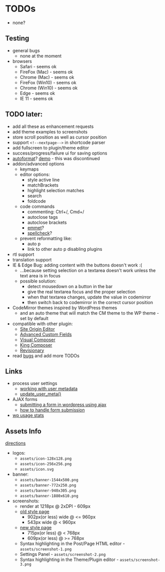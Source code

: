 # TODOs
- none?


## Testing
- general bugs
    - none at the moment
- browsers
    - Safari - seems ok
    - FireFox (Mac) - seems ok
    - Chrome (Mac) - seems ok
    - FireFox (Win10) - seems ok
    - Chrome (Win10) - seems ok
    - Edge - seems ok
    - IE 11 - seems ok
 

## TODO later:
- add all these as enhancement requests
- add theme examples to screenshots
- store scroll position as well as cursor position
- support `<!--nextpage-->` in shortcode parser
- add fullscreen to plugin/theme editor
- success/progress/failure ui for saving options
- [autoformat](http://codemirror.net/2/lib/util/formatting.js)? [demo](http://codemirror.net/2/demo/formatting.html) - this was discontinued
- addon/advanced options
	- keymaps
	- editor options:
		- style active line
		- matchBrackets
		- highlight selection matches
		- search
		- foldcode
	- code commands
		- commenting: Ctrl+/, Cmd+/
		- autoclose tags
		- autoclose brackets
		- [emmet](https://github.com/emmetio/codemirror)?
		- [spellcheck](https://github.com/NextStepWebs/codemirror-spell-checker)?
	- prevent reformatting like:
		- auto p
		- link to other auto p disabling plugins
- rtl support
- translation support
- IE & Edge Bug: adding content with the buttons doesn't work :(
	- ...because setting selection on a textarea doesn't work unless the text area is in focus
	- possible solution: 
		- detect mousedown on a button in the bar
		- give the real textarea focus and the proper selection
		- when that textarea changes, update the value in codemirror
		- then switch back to codemirror in the correct cursor position
- CodeMirror themes inspired by WordPress themes
	- and an auto theme that will match the CM theme to the WP theme - set by default
- compatible with other plugin:
	- [Site Origin Editor](https://siteorigin.com/widgets-bundle/)
	- [Advanced Custom Fields](https://www.advancedcustomfields.com/)
	- [Visual Composer](https://vc.wpbakery.com/)
	- [King Composer](https://wordpress.org/plugins/kingcomposer/)
	- [Revisionary](https://wordpress.org/plugins/revisionary/)
- read [bugs](https://wordpress.org/support/plugin/html-editor-syntax-highlighter) and add more TODOs


## Links
- process user settings
	- [working with user metadata](https://developer.wordpress.org/plugins/users/working-with-user-metadata/)
	- [update_user_meta()](https://codex.wordpress.org/Function_Reference/update_user_meta)
- AJAX forms
	- [submitting a form in wordpress using ajax](https://teamtreehouse.com/community/submitting-a-form-in-wordpress-using-ajax)
	- [how to handle form submission](http://wordpress.stackexchange.com/questions/60758/how-to-handle-form-submission)
- [wp usage stats](https://wordpress.org/about/stats/)


## Assets Info
[directions](https://developer.wordpress.org/plugins/wordpress-org/plugin-assets/)
- logos:
	- `assets/icon-128x128.png`
	- `assets/icon-256x256.png`
	- `assets/icon.svg`
- banner:
	- `assets/banner-1544x500.png`
	- `assets/banner-772x250.png`
	- `assets/banner-940x305.png`
	- `assets/banner-1880x610.png`
- screenshots: 
	- render at 1218px @ 2xDPI - 609px
	- [old style page](https://wordpress.org/plugins/html-editor-syntax-highlighter/screenshots/)
		- 902px(or less) wide @ <= 960px 
		- 543px wide @ < 960px
	- [new style page](https://wordpress.org/plugins-wp/html-editor-syntax-highlighter/)
		- 715px(or less) @ < 768px
		- 609px(or less) @ >= 768px
	- Syntax highlighting in the Post/Page HTML editor - `assets/screenshot-1.png`
	- Settings Panel - `assets/screenshot-2.png`
	- Syntax highlighting in the Theme/Plugin editor - `assets/screenshot-3.png`